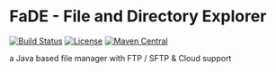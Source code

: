 # FaDE - File and Directory Explorer
[![Build Status](https://travis-ci.org/chpressler/fade.svg?branch=master&style=plastic)](https://travis-ci.org/chpressler/fade) [![License](https://img.shields.io/badge/license-Apache_2-blue.svg?style=plastic)](http://www.apache.org/licenses/LICENSE-2.0) [![Maven Central](https://maven-badges.herokuapp.com/maven-central/org.jfxvnc/jfxvnc-parent/badge.svg)](https://maven-badges.herokuapp.com/maven-central/org.jfxvnc/jfxvnc-parent)

a Java based file manager with FTP / SFTP & Cloud support
